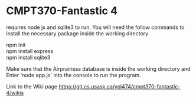 # CMPT370-Fantastic 4


requires node js and sqlite3 to run. You will need the follow commands to 
install the necessary package inside the working directory

npm init<br>
npm install express<br>
npm install sqlite3

Make sure that the Airprairiess database is inside the working directory and 
Enter  'node app.js' into the console to run the program.


Link to the Wiki page https://git.cs.usask.ca/yol474/cmpt370-fantastic-4/wikis
